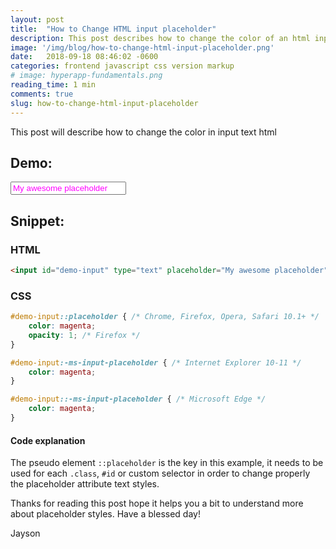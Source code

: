 ```yaml
---
layout: post
title:  "How to Change HTML input placeholder"
description: This post describes how to change the color of an html input text field   
image: '/img/blog/how-to-change-html-input-placeholder.png'
date:   2018-09-18 08:46:02 -0600
categories: frontend javascript css version markup 
# image: hyperapp-fundamentals.png
reading_time: 1 min
comments: true
slug: how-to-change-html-input-placeholder
---
```

This post will describe how to change the color in input text html


<style>
#demo-input::placeholder { /* Chrome, Firefox, Opera, Safari 10.1+ */
    color: magenta;
    opacity: 1; /* Firefox */
}

#demo-input:-ms-input-placeholder { /* Internet Explorer 10-11 */
    color: magenta;
}

#demo-input::-ms-input-placeholder { /* Microsoft Edge */
    color: magenta;
}
</style>
## Demo:
<input id="demo-input" type="text" placeholder="My awesome placeholder" />

## Snippet:

### HTML

```html
<input id="demo-input" type="text" placeholder="My awesome placeholder" />
```

### CSS

```css
#demo-input::placeholder { /* Chrome, Firefox, Opera, Safari 10.1+ */
    color: magenta;
    opacity: 1; /* Firefox */
}

#demo-input:-ms-input-placeholder { /* Internet Explorer 10-11 */
    color: magenta;
}

#demo-input::-ms-input-placeholder { /* Microsoft Edge */
    color: magenta;
}

```
#### Code explanation

The pseudo element `::placeholder` is the key in this example, it needs to be used for each `.class`, `#id` or custom selector in order to change properly the placeholder attribute text styles. 

Thanks for reading this post hope it helps you a bit to understand more about placeholder styles. Have a blessed day!


Jayson